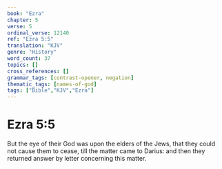 ```yaml
---
book: "Ezra"
chapter: 5
verse: 5
ordinal_verse: 12140
ref: "Ezra 5:5"
translation: "KJV"
genre: "History"
word_count: 37
topics: []
cross_references: []
grammar_tags: [contrast-opener, negation]
thematic_tags: [names-of-god]
tags: ["Bible","KJV","Ezra"]
---
```


# Ezra 5:5

But the eye of their God was upon the elders of the Jews, that they could not cause them to cease, till the matter came to Darius: and then they returned answer by letter concerning this matter.
